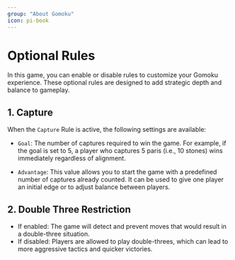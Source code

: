 ```yaml
---
group: "About Gomoku"
icon: pi-book
---
```


# Optional Rules

In this game, you can enable or disable rules to customize your Gomoku experience. These optional rules are designed to add strategic depth and balance to gameplay.

## 1. Capture

When the `Capture` Rule is active, the following settings are available:

- `Goal`: The number of captures required to win the game. For example, if the goal is set to 5, a player who captures 5 paris (i.e., 10 stones) wins immediately regardless of alignment.

- `Advantage`: This value allows you to start the game with a predefined number of captures already counted. It can be used to give one player an initial edge or to adjust balance between players.

## 2. Double Three Restriction

- If enabled: The game will detect and prevent moves that would result in a double-three situation.
- If disabled: Players are allowed to play double-threes, which can lead to more aggressive tactics and quicker victories.
